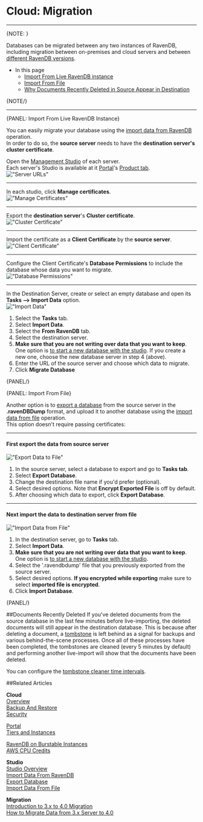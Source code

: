 # Cloud: Migration
---

{NOTE: }

Databases can be migrated between any two instances of RavenDB, including migration between on-premises and 
cloud servers and between [different RavenDB versions](../migration/client-api/introduction).  

* In this page  
  * [Import From Live RavenDB instance](cloud-migration#import-from-live-ravendb-instance)  
  * [Import From File](cloud-migration#import-from-file)  
  * [Why Documents Recently Deleted in Source Appear in Destination](cloud-migration#documents-recently-deleted)  

{NOTE/}

---

{PANEL: Import From Live RavenDB Instance}

You can easily migrate your database using the [import data from RavenDB](../studio/database/tasks/import-data/import-from-ravendb) operation.  
In order to do so, the **source server** needs to have the **destination server's cluster certificate**.  

Open the [Management Studio](../studio/overview) of each server.  
Each server's Studio is available at it [Portal](../cloud/portal/cloud-portal#cloud-portal)'s 
[Product tab](../cloud/portal/cloud-portal-products-tab#cloud-account-portal-products).  
!["Server URLs"](images\migration-001-urls.png "Server URLs")  

---

In each studio, click **Manage certificates**.  
!["Manage Certificates"](images\migration-002-manage-certificates.png "Manage Certificates")  

---

Export the **destination server**'s **Cluster certificate**.  
!["Cluster Certificate"](images\migration-003-cluster-certificate.png "Cluster Certificate")  

---

Import the certificate as a **Client Certificate** by the **source server**.  
!["Client Certificate"](images\migration-004-client-certificate.png "Client Certificate")  

---

Configure the Client Certificate's **Database Permissions** to include the database whose data you want to migrate.  
!["Database Permissions"](images\migration-005-database-permissions.png "Database Permissions")  

---

In the Destination Server, create or select an empty database and open its **Tasks --> Import Data** option.  
!["Import Data"](images\migrating-data-from-ravendb-steps.png "import data")  

1. Select the **Tasks** tab.  
2. Select **Import Data**.  
3. Select the **From RavenDB** tab.  
4. Select the destination server.  
5. **Make sure that you are not writing over data that you want to keep**. One option is [to start a new database with the studio](https://ravendb.net/docs/article-page/5.2/csharp/studio/database/create-new-database/general-flow).  If you create a new one, choose the new database server in step 4 (above).  
6. Enter the URL of the source server and choose which data to migrate.  
7. Click **Migrate Database**  



{PANEL/}

{PANEL: Import From File}
  
Another option is to [export a database](../studio/database/tasks/export-database) from the source server in the 
**.ravenDBDump** format, and upload it to another database using the 
[import data from file](../studio/database/tasks/import-data/import-data-file) operation.  
This option doesn't require passing certificates:  

---

#### First export the data from source server  
!["Export Data to File"](images\studio-view-export-database-tofile-steps.png "Export Data to File")  
1. In the source server, select a database to export and go to **Tasks tab**.  
2. Select **Export Database**.  
3. Change the destination file name if you'd prefer (optional).  
4. Select desired options.  Note that **Encrypt Exported File** is off by default.  
5. After choosing which data to export, click **Export Database**.  

---

#### Next import the data to destination server from file
!["Import Data from File"](images\studio-view-import-fromfile-steps.png "Import Data from File")  
1. In the destination server, go to **Tasks** tab.  
2. Select **Import Data**.  
3. **Make sure that you are not writing over data that you want to keep**. One option is [to start a new database with the studio](https://ravendb.net/docs/article-page/5.2/csharp/studio/database/create-new-database/general-flow).  
4. Select the '.ravendbdump' file that you previously exported from the source server.  
5. Select desired options.  **If you encrypted while exporting** make sure to select **imported file is encrypted**.  
6. Click **Import Database**.  

{PANEL/}

##Documents Recently Deleted
If you've deleted documents from the source database in the last few minutes before live-importing, 
the deleted documents will still appear in the destination database. 
This is because after deleting a document, a [tombstone](../glossary/tombstone) is left behind as a signal for backups and 
various behind-the-scene processes. Once all of these processes have been completed, 
the tombstones are cleaned (every 5 minutes by default) and performing another live-import will show that 
the documents have been deleted.  
  
You can configure the [tombstone cleaner time intervals](../server/configuration/tombstone-configuration).  



##Related Articles

**Cloud**  
[Overview](../cloud/cloud-overview)  
[Backup And Restore](../cloud/cloud-backup-and-restore)  
[Security](../cloud/cloud-security)  
  
[Portal](../cloud/portal/cloud-portal)  
[Tiers and Instances](../cloud/cloud-instances)  
  
[RavenDB on Burstable Instances](https://ayende.com/blog/187681-B/running-ravendb-on-burstable-cloud-instances)  
[AWS CPU Credits](https://docs.aws.amazon.com/AWSEC2/latest/UserGuide/burstable-credits-baseline-concepts.html)  

**Studio**  
[Studio Overview](../studio/overview)  
[Import Data From RavenDB](../studio/database/tasks/import-data/import-from-ravendb)  
[Export Database](../studio/database/tasks/export-database)  
[Import Data From File](../studio/database/tasks/import-data/import-data-file)  

**Migration**  
[Introduction to 3.x to 4.0 Migration](../migration/client-api/introduction)  
[How to Migrate Data from 3.x Server to 4.0](../migration/server/data-migration)  
